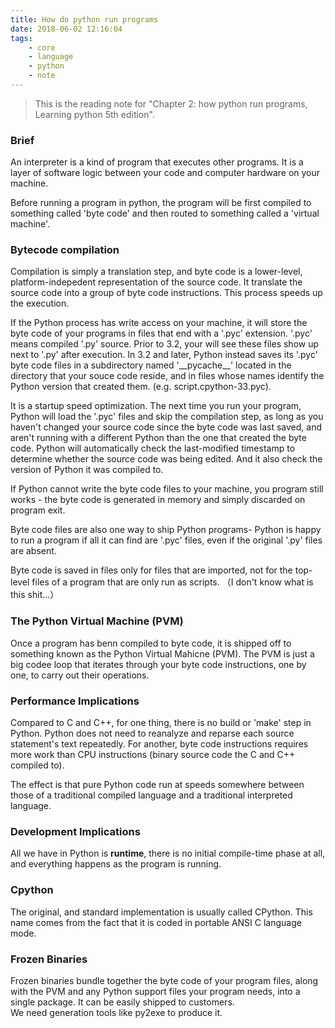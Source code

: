 ```yaml
---
title: How do python run programs
date: 2018-06-02 12:16:04
tags:
    - core
    - language
    - python
    - note
---
```

> This is the reading note for "Chapter 2: how python run programs, Learning python 5th edition". <br>

### Brief
An interpreter is a kind of program that executes other programs. It is a layer of software logic between your code and computer hardware on your machine. <br>

Before running a program in python, the program will be first compiled to something called 'byte code' and then routed to something called a 'virtual machine'. <br>

### Bytecode compilation
Compilation is simply a translation step, and byte code is a lower-level, platform-indepedent representation of the source code. It translate the source code into a group of byte code instructions. This process speeds up the execution. <br>

If the Python process has write access on your machine, it will store the byte code of your programs in files that end with a '.pyc' extension. '.pyc' means compiled '.py' source. Prior to 3.2, your will see these files show up next to '.py' after execution. In 3.2 and later, Python instead saves its '.pyc' byte code files in a subdirectory named '\_\_pycache\_\_' located in the directory that your souce code reside, and in files whose names identify the Python version that created them. (e.g. script.cpython-33.pyc).<br>

It is a startup speed optimization. The next time you run your program, Python will load the '.pyc' files and skip the compilation step, as long as you haven't changed your source code since the byte code was last saved, and aren't running with a different Python than the one that created the byte code. Python will automatically check the last-modified timestamp to determine whether the source code was being edited. And it also check the version of Python it was compiled to.<br>

If Python cannot write the byte code files to your machine, you program still works - the byte code is generated in memory and simply discarded on program exit. <br>

Byte code files are also one way to ship Python programs- Python is happy to run a program if all it can find are '.pyc' files, even if the original '.py' files are absent. <br>

Byte code is saved in files only for files that are imported, not for the top-level files of a program that are only run as scripts. （I don't know what is this shit...）<br>

### The Python Virtual Machine (PVM)
Once a program has benn compiled to byte code, it is shipped off to something known as the Python Virtual Mahicne (PVM). The PVM is just a big codee loop that iterates through your byte code instructions, one by one, to carry out their operations. 

### Performance Implications
Compared to C and C++, for one thing, there is no build or 'make' step in Python. Python does not need to reanalyze and reparse each source statement's text repeatedly. For another, byte code instructions requires more work than CPU instructions (binary source code the C and C++ compiled to). <br>

The effect is that pure Python code run at speeds somewhere between those of a traditional compiled language and a traditional interpreted language. 

### Development Implications
All we have in Python is **runtime**, there is no initial compile-time phase at all, and everything happens as the program is running. 

### Cpython
The original, and standard implementation is usually called CPython. This name comes from the fact that it is coded in portable ANSI C language mode. 

### Frozen Binaries
Frozen binaries bundle together the byte code of your program files, along with the PVM and any Python support files your program needs, into a single package. It can be easily shipped to customers. <br>
We need generation tools like py2exe to produce it. 


